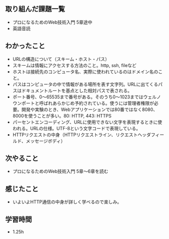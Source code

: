 ## 取り組んだ課題一覧
- プロになるためのWeb技術入門 5章途中
- 英語音読
## わかったこと
- URLの構造について（スキーム・ホスト・パス）
- スキームは情報にアクセスする方法のこと。http, ssh, fileなど
- ホストは接続先のコンピュータ名、実際に使われているのはドメイン名のこと。
- パスはコンピュータの中で情報がある場所を表す文字列。URLに出てくるパスはドキュメントルートを基点とした相対パスで表される。
- ポート番号、0〜65535まで番号がある。そのうち0〜1023まではウェルノウンポートと呼ばれあらかじめ予約されている。使うには管理者権限が必要。開発や実験のとき、Webアプリケーションでは80番ではなく8080、8000を使うことが多い。80: HTTP, 443: HTTPS
- パーセントエンコーディング、URLに使用できない文字を表現するときに使われる。URLの仕様。UTF-8という文字コードで表現している。
- HTTPリクエストの中身（HTTPリクエストライン、リクエストヘッダフィールド、メッセージボディ）
## 次やること
- プロになるためのWeb技術入門 5章〜6章を読む
## 感じたこと
- いよいよHTTP通信の中身が詳しく学べるので楽しみ。
## 学習時間
- 1.25h